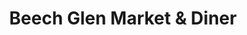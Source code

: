 ---
title: "Beech Glen Market & Diner"
url: /belva/beech-glen-market-and-diner/
shop: convenience
---